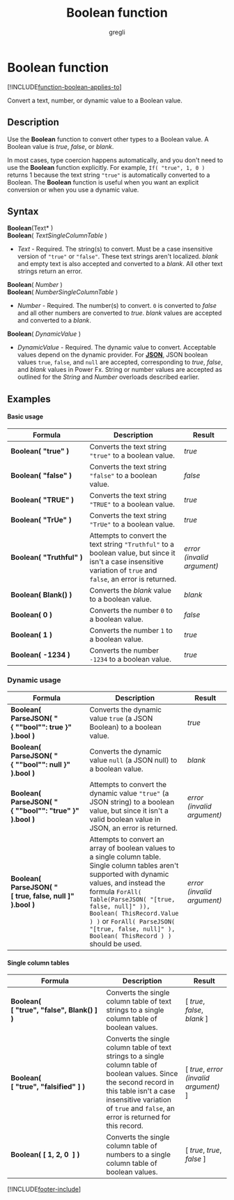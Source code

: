 ﻿---
title: Boolean function
description: Reference information including syntax and examples for the Boolean function.
author: gregli
ms.topic: reference
ms.custom: canvas
ms.reviewer: mkaur
ms.date: 06/18/2025
ms.subservice: power-fx
ms.author: jorisde
contributors:
  - gregli-msft
  - mduelae
  - gregli
---
# Boolean function
[!INCLUDE[function-boolean-applies-to](includes/function-boolean-applies-to.md)]



Convert a text, number, or dynamic value to a Boolean value.

## Description

Use the **Boolean** function to convert other types to a Boolean value. A Boolean value is *true*, *false*, or *blank*.

In most cases, type coercion happens automatically, and you don't need to use the **Boolean** function explicitly. For example, `If( "true", 1, 0 )` returns 1 because the text string `"true"` is automatically converted to a Boolean. The **Boolean** function is useful when you want an explicit conversion or when you use a dynamic value.

## Syntax

**Boolean**(Text* )<br>
**Boolean**( *TextSingleColumnTable* )

* *Text* - Required. The string(s) to convert.  Must be a case insensitive version of `"true"` or `"false"`.  These text strings aren't localized.  *blank* and empty text is also accepted and converted to a *blank*.  All other text strings return an error.

**Boolean**( *Number* )<br>
**Boolean**( *NumberSingleColumnTable* )

* *Number* - Required. The number(s) to convert.  `0` is converted to *false* and all other numbers are converted to *true*.  *blank* values are accepted and converted to a *blank*.

**Boolean**( *DynamicValue* )

* *DynamicValue* - Required. The dynamic value to convert. Acceptable values depend on the dynamic provider. For [**JSON**](function-parsejson.md), JSON boolean values `true`, `false`, and `null` are accepted, corresponding to *true*, *false*, and *blank* values in Power Fx. String or number values are accepted as outlined for the *String* and *Number* overloads described earlier.

## Examples

#### Basic usage

| Formula | Description | Result |
| --- | --- | --- |
| **Boolean(&nbsp;"true"&nbsp;)** | Converts the text string `"true"` to a boolean value. | *true* |
| **Boolean(&nbsp;"false"&nbsp;)** | Converts the text string `"false"` to a boolean value. | *false* |
| **Boolean(&nbsp;"TRUE"&nbsp;)** | Converts the text string `"TRUE"` to a boolean value. | *true* |
| **Boolean(&nbsp;"TrUe"&nbsp;)** | Converts the text string `"TrUe"` to a boolean value. | *true* |
| **Boolean(&nbsp;"Truthful"&nbsp;)** | Attempts to convert the text string `"Truthful"` to a boolean value, but since it isn't a case insensitive variation of `true` and `false`, an error is returned. | *error (invalid argument)* |
| **Boolean(&nbsp;Blank()&nbsp;)** | Converts the *blank* value to a boolean value. | *blank* |
| **Boolean(&nbsp;0&nbsp;)** | Converts the number `0` to a boolean value. | *false* |
| **Boolean(&nbsp;1&nbsp;)** | Converts the number `1` to a boolean value. | *true* |
| **Boolean(&nbsp;-1234&nbsp;)** | Converts the number `-1234` to a boolean value. | *true* |

### Dynamic usage

| Formula | Description | Result |
| --- | --- | --- |
| **Boolean( ParseJSON( "{&nbsp;""bool"":&nbsp;true&nbsp;}" ).bool )** | Converts the dynamic value `true` (a JSON Boolean) to a boolean value. | *true* |
| **Boolean( ParseJSON( "{&nbsp;""bool"":&nbsp;null&nbsp;}" ).bool )** | Converts the dynamic value `null` (a JSON null) to a boolean value. | *blank* |
| **Boolean( ParseJSON( "{&nbsp;""bool"":&nbsp;"true"&nbsp;}" ).bool )** | Attempts to convert the dynamic value `"true"` (a JSON string) to a boolean value, but since it isn't a valid boolean value in JSON, an error is returned. | *error (invalid argument)* |
| **Boolean( ParseJSON( "[&nbsp;true,&nbsp;false,&nbsp;null&nbsp;]" ).bool )** | Attempts to convert an array of boolean values to a single column table.  Single column tables aren't supported with dynamic values, and instead the formula `ForAll( Table(ParseJSON( "[true, false, null]" )), Boolean( ThisRecord.Value ) )` or `ForAll( ParseJSON( "[true, false, null]" ), Boolean( ThisRecord ) )` should be used. | *error (invalid argument)* |

#### Single column tables

| Formula | Description | Result |
| --- | --- | --- |
| **Boolean( [&nbsp;"true",&nbsp;"false",&nbsp;Blank()&nbsp;] )** | Converts the single column table of text strings to a single column table of boolean values. | [ *true*, *false*, *blank* ] |
| **Boolean( [&nbsp;"true",&nbsp;"falsified"&nbsp;] )** | Converts the single column table of text strings to a single column table of boolean values.  Since the second record in this table isn't a case insensitive variation of `true` and `false`, an error is returned for this record. | [ *true*, *error (invalid argument)* ] |
| **Boolean( [&nbsp;1,&nbsp;2,&nbsp;0 &nbsp;] )** | Converts the single column table of numbers to a single column table of boolean values. | [ *true*, *true*, *false* ] |

[!INCLUDE[footer-include](../../includes/footer-banner.md)]









































































































































